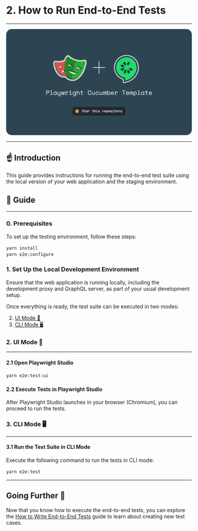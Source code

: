 # 2. How to Run End-to-End Tests

---

<img src="./img/banner.png" style="border-radius: 15px"/>

---

## ☝️ Introduction

This guide provides instructions for running the end-to-end test suite using the local version of your web application and the staging environment.

## 📖 Guide

---

### 0. Prerequisites

To set up the testing environment, follow these steps:

```bash
yarn install
yarn e2e:configure
```

### 1. Set Up the Local Development Environment

Ensure that the web application is running locally, including the development proxy and GraphQL server, as part of your usual development setup.

Once everything is ready, the test suite can be executed in two modes:

2. [UI Mode 🌄](#2-ui-mode-)
3. [CLI Mode 🖥](#3-cli-mode-)

### 2. UI Mode 🌄

---

#### 2.1 Open Playwright Studio

```bash
yarn e2e:test:ui
```

#### 2.2 Execute Tests in Playwright Studio

After Playwright Studio launches in your browser (Chromium), you can proceed to run the tests.

### 3. CLI Mode 🖥

---

#### 3.1 Run the Test Suite in CLI Mode

Execute the following command to run the tests in CLI mode:

```bash
yarn e2e:test
```

---

## Going Further 🚀

Now that you know how to execute the end-to-end tests, you can explore the [How to Write End-to-End Tests](./3-how-to-write-e2e-test.md) guide to learn about creating new test cases.
